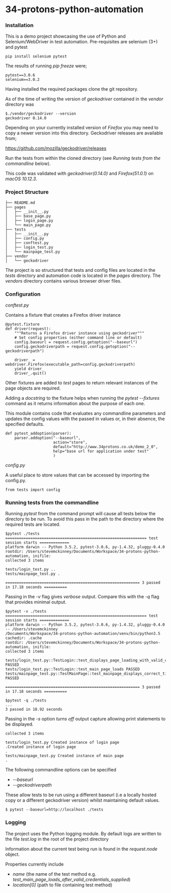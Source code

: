 # 34-protons-python-automation

### Installation

This is a demo project showcasing the use of Python and Selenium/WebDriver in test automation.
Pre-requisites are selenium (3+) and pytest
```
pip install selenium pytest
```
The results of running _pip freeze_ were;

```
pytest==3.0.6
selenium==3.0.2
```

Having installed the required packages clone the git repository.

As of the time of writing the version of _geckodriver_ contained in the _vendor_ directory was
```
$./vendor/geckodriver --version
geckodriver 0.14.0
```
Depending on your currently installed version of _Firefox_ you may need to copy a newer version into this directory. Geckodriver releases are available from;
 
 https://github.com/mozilla/geckodriver/releases

Run the tests from within the cloned directory (see _Running tests from the commandline_ below).

This code was validated with _geckodriver(0.14.0)_ and _Firefox(51.0.1)_ on _macOS 10.12.3_.
### Project Structure
```
├── README.md
├── pages
│   ├── __init__.py
│   ├── base_page.py
│   ├── login_page.py
│   └── main_page.py
├── tests
│   ├── __init__.py
│   ├── config.py
│   ├── conftest.py
│   ├── login_test.py
│   └── mainpage_test.py
├── vendor
│   └── geckodriver
```
The project is so structured that tests and config files are located in the _tests_ directory and automation code is located in the _pages_ directory. The _vendors_ directory contains various browser driver files.

### Configuration

_conftest.py_

Contains a fixture that creates a Firefox driver instance

```
@pytest.fixture
def driver(request):
    """Returns a Firefox driver instance using geckodriver"""
    # Set config properties (either command line or default)
    config.baseurl = request.config.getoption("--baseurl")
    config.geckodriverpath = request.config.getoption("--geckodriverpath")

    driver_ = webdriver.Firefox(executable_path=config.geckodriverpath)
    yield driver_
    driver_.quit()
```
Other fixtures are added to _test_ pages to return relevant instances of the page objects are required.

Adding a _docstring_ to the fixture helps when running the _pytest --fixtures_ command as it returns information about the purpose of each one.

This module contains code that evaluates any commandline parameters and updates the config values with the passed in values or, in their absence, the specified defaults.

```
def pytest_addoption(parser):
    parser.addoption("--baseurl",
                     action="store",
                     default="http://www.34protons.co.uk/demo_2_0",
                     help="base url for application under test"
                     )
```

_config.py_

A useful place to store values that can be accessed by importing the config.py.
```
from tests import config
```

### Running tests from the commandline

Running _pytest_ from the command prompt will cause all tests below the directory to be run. To avoid this pass in the path to the directory where the required tests are located.

```
$pytest ./tests
============================================================== test session starts =============
platform darwin -- Python 3.5.2, pytest-3.0.6, py-1.4.32, pluggy-0.4.0
rootdir: /Users/stevemckinney/Documents/Workspace/34-protons-python-automation, inifile:
collected 3 items

tests/login_test.py ..
tests/mainpage_test.py .

=========================================================== 3 passed in 17.18 seconds ==========
```

Passing in the _-v_ flag gives _verbose_ output. Compare this with the _-q_ flag that provides minimal output.

```
$pytest -v ./tests
============================================================== test session starts =============
platform darwin -- Python 3.5.2, pytest-3.0.6, py-1.4.32, pluggy-0.4.0 -- /Users/stevemckinney
/Documents/Workspace/34-protons-python-automation/venv/bin/python3.5
cachedir: .cache
rootdir: /Users/stevemckinney/Documents/Workspace/34-protons-python-automation, inifile:
collected 3 items

tests/login_test.py::TestLogin::test_displays_page_loading_with_valid_credentials PASSED
tests/login_test.py::TestLogin::test_main_page_loads PASSED
tests/mainpage_test.py::TestMainPage::test_mainpage_displays_correct_title PASSED

=========================================================== 3 passed in 17.18 seconds ==========

$pytest -q ./tests
...
3 passed in 18.92 seconds
```

Passing in the _-s_ option _turns off_ output capture allowing print statements to be displayed.

```
collected 3 items

tests/login_test.py Created instance of login page
.Created instance of login page
.
tests/mainpage_test.py Created instance of main page
.
```

The following commandline options can be specified

* _--baseurl_
* _--geckodriverpath_

These allow tests to be run using a different baseurl (i.e a locally hosted copy or a different geckodriver version) whilst maintaining default values.

```
$ pytest --baseurl=http://localhost ./tests
```

### Logging

The project uses the Python logging module. By default logs are written to the file _test.log_ in the root of the project directory

Information about the current test being run is found in the _request.node_ object.

Properties currently include

* _name_ (the name of the test method e.g. _test_main_page_loads_after_valid_credentials_supplied_)
* _location[0]_ (path to file containing test method)
